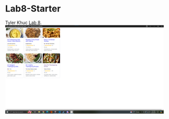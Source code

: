 # Lab8-Starter
Tyler Khuc
[Lab 8](https://tylercooksrice.github.io/Lab8-Starter/).
![image](pwa.png)
